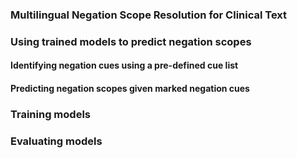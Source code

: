 ### Multilingual Negation Scope Resolution for Clinical Text
### Using trained models to predict negation scopes
#### Identifying negation cues using a pre-defined cue list
#### Predicting negation scopes given marked negation cues
### Training models
### Evaluating models
